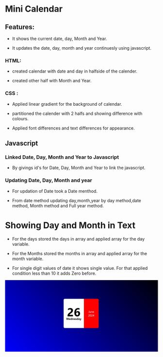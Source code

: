 # Mini Calendar

## Features:

* It shows the current date, day, Month and Year.

* It updates the date, day, month and year continuesly using javascript.

### HTML:

* created calendar with date and day in halfside of the calender.

* created other half with Month and Year. 

### CSS :
* Applied linear gradient for the background of calendar.

* partitioned the calender with 2 halfs and showing difference with colours.

* Applied font differences and text differences for appearance. 

## Javascript

### Linked Date, Day, Month and Year to Javascript

* By givings id's for Date, Day, Month and Year to link the javascript.

### Updating Date, Day, Month and year

* For updation of Date took a Date menthod.

* From date method updating day,month,year by day method,date method, Month method and Full year method.

# Showing Day and Month in Text

* For the days stored the days in array and applied array for the day variable.

* For the Months stored the months in array and applied array for the month variable.

* For single digit values of date it shows single value. For that applied condition less than 10 it adds Zero before.

<img src="minicalendar.jpeg">
